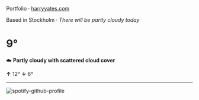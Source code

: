 Portfolio · [harryyates.com](https://harryyates.com)

<!-- WEATHER_START -->
Based in Stockholm · *There will be partly cloudy today*

# 9°
☁️ **Partly cloudy with scattered cloud cover**

**↑** 12° **↓** 6°

---
<!-- WEATHER_END -->

<p align="left">
  <a>
    <img src="https://spotify-github-profile.kittinanx.com/api/view?uid=bigbello&cover_image=true&theme=natemoo-re&show_offline=true&background_color=121212&interchange=false&bar_color=53b14f&bar_color_cover=false" alt="spotify-github-profile">
  </a>
</p>